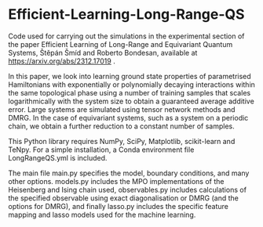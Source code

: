 # Efficient-Learning-Long-Range-QS
Code used for carrying out the simulations in the experimental section of the paper Efficient Learning of Long-Range and Equivariant Quantum Systems, Štěpán Šmíd and Roberto Bondesan, available at https://arxiv.org/abs/2312.17019 .


In this paper, we look into learning ground state properties of parametrised Hamiltonians with exponentially or polynomially decaying interactions within the same topological phase using a number of training samples that scales logarithmically with the system size to obtain a guaranteed average additive error. Large systems are simulated using tensor network methods and DMRG. In the case of equivariant systems, such as a system on a periodic chain, we obtain a further reduction to a constant number of samples. 


This Python library requires NumPy, SciPy, Matplotlib, scikit-learn and TeNpy. For a simple installation, a Conda environment file LongRangeQS.yml is included.


The main file main.py specifies the model, boundary conditions, and many other options. models.py includes the MPO implementations of the Heisenberg and Ising chain used, observables.py includes calculations of the specified observable using exact diagonalisation or DMRG (and the options for DMRG), and finally lasso.py includes the specific feature mapping and lasso models used for the machine learning.
